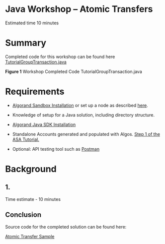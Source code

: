 # Java Workshop – Atomic Transfers

Estimated time 10 minutes

# Summary


Completed code for this workshop can be found here [TutorialGroupTransaction.java](https://github.com/algorand-devrel/hackathon/blob/master/algorandsamples/java-test/src/main/java/com/algorand/javatest/TutorialGroupedTransaction.java) 


**Figure 1** Workshop Completed Code TutorialGroupTransaction.java

# Requirements

* [Algorand Sandbox Installation](https://github.com/algorand/sandbox) or set up a node as described [here](https://developer.algorand.org/docs/build-apps/setup/#how-do-i-obtain-an-algod-address-and-token).

* Knowledge of setup for a Java solution, including directory structure.

* [Algorand Java SDK Installation](https://developer.algorand.org/docs/reference/sdks/#java)

* Standalone Accounts generated and populated with Algos. [Step 1 of the ASA Tutorial.](https://github.com/algorand-devrel/hackathon/blob/master/Tutorials/Java/ASA.md#1-create-3-accounts-and-add-algos-to-the-accounts) 

* Optional: API testing tool such as [Postman](https://www.postman.com/)

# Background




## 1. 

Time estimate - 10 minutes

Conclusion
----------



Source code for the completed solution can be found here:

[Atomic Transfer Sample](https://github.com/algorand-devrel/hackathon/blob/master/algorandsamples/java-test/src/main/java/com/algorand/javatest/TutorialGroupedTransaction.java)

